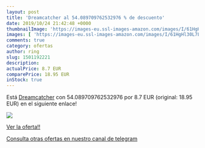 ```yaml
---
layout: post
title: 'Dreamcatcher al 54.089709762532976 % de descuento'
date: 2019/10/24 21:42:48 +0000
thumbnailImage: 'https://images-eu.ssl-images-amazon.com/images/I/61HgHl30L7L._SL200_.jpg'
images: [ 'https://images-eu.ssl-images-amazon.com/images/I/61HgHl30L7L._SL200_.jpg' ]
comments: true
category: ofertas
author: ring
slug: 1501192221
description:
actualPrice: 8.7 EUR
comparePrice: 18.95 EUR
inStock: true
---
```


Está [Dreamcatcher](https://www.amazon.com/dp/1501192221/?tag=redken08-20) con 54.089709762532976 por 8.7 EUR (original: 18.95 EUR) en el siguiente enlace!

[![](https://images-eu.ssl-images-amazon.com/images/I/61HgHl30L7L._SL200_.jpg)](https://www.amazon.com/dp/1501192221/?tag=redken08-20)

[Ver la oferta!!](https://www.amazon.com/dp/1501192221/?tag=redken08-20)

[Consulta otras ofertas en nuestro canal de telegram](https://t.me/s/ofertas25)
